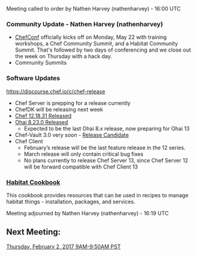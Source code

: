 Meeting called to order by Nathen Harvey (nathenharvey) -  16:00 UTC

### Community Update - Nathen Harvey (nathenharvey)

* [ChefConf](https://chefconf.chef.io/2017/) officially kicks off on Monday, May 22 with training workshops, a Chef Community Summit, and a Habitat Community Summit.  That's followed by two days of conferencing and we close out the week on Thursday with a hack day.
* Community Summits

### Software Updates

https://discourse.chef.io/c/chef-release

* Chef Server is prepping for a release currently
* ChefDK will be releasing next week
* [Chef 12.18.31 Released](https://discourse.chef.io/t/chef-12-18-31-released/10275/1)
* [Ohai 8.23.0 Released](https://discourse.chef.io/t/ohai-8-23-0-released/10287)
  * Expected to be the last Ohai 8.x release, now preparing for Ohai 13
* Chef-Vault 3.0 very soon - [Release Candidate](https://discourse.chef.io/t/knife-vault-3-0-release-candidate-2/9982)
* Chef Client
  * February’s release will be the last feature release in the 12 series.
  * March release will only contain critical bug fixes
  * No plans currently to release Chef Server 13, since Chef Server 12 will be forward compatible with Chef Client 13

### [Habitat Cookbook](https://supermarket.chef.io/cookbooks/habitat)

This cookbook provides resources that can be used in recipes to manage habitat things - installation, packages, and services.

Meeting adjourned by Nathen Harvey (nathenharvey) -  16:19 UTC

## Next Meeting:

[Thursday, February 2, 2017 9AM-9:50AM PST](http://everytimezone.com/#2017-2-2,300,cn3)